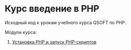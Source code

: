 # Курс введение в PHP

Исходный код к урокам учебного курса QSOFT по PHP.

Модули курса:

1. [Установка PHP и запуск PHP-скриптов](01-module)
